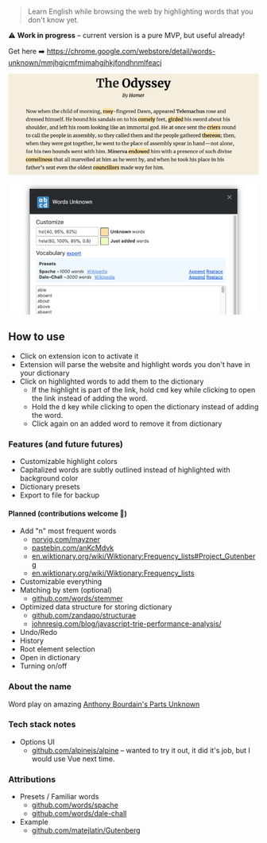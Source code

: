 > Learn English while browsing the web by highlighting words that you don't know yet.

⚠️ **Work in progress** – current version is a pure MVP, but useful already!

Get here ➡️ https://chrome.google.com/webstore/detail/words-unknown/mmjhgjcmfmjmahgjhkjfondhnmlfeacj

![screenshot](assets/readme-1.png)

![screenshot](assets/readme-2.png)

## How to use

- Click on extension icon to activate it
- Extension will parse the website and highlight words you don't have in your dictionary
- Click on highlighted words to add them to the dictionary
  - If the highlight is part of the link, hold <kbd>cmd</kbd> key while clicking to open the link instead of adding the word.
  - Hold the <kbd>d</kbd> key while clicking to open the dictionary instead of adding the word.
  - Click again on an added word to remove it from dictionary

### Features (and future futures)

- Customizable highlight colors
- Capitalized words are subtly outlined instead of highlighted with background color
- Dictionary presets
- Export to file for backup

#### Planned (contributions welcome 🙏)

- Add "n" most frequent words
  - [norvig.com/mayzner](http://norvig.com/mayzner.html)
  - [pastebin.com/anKcMdvk](https://pastebin.com/anKcMdvk)
  - [en.wiktionary.org/wiki/Wiktionary:Frequency_lists#Project_Gutenberg](https://en.wiktionary.org/wiki/Wiktionary:Frequency_lists#Project_Gutenberg)
  - [en.wiktionary.org/wiki/Wiktionary:Frequency_lists](https://en.wiktionary.org/wiki/Wiktionary:Frequency_lists)
- Customizable everything
- Matching by stem (optional)
  - [github.com/words/stemmer](https://github.com/words/stemmer)
- Optimized data structure for storing dictionary
  - [github.com/zandaqo/structurae](https://github.com/zandaqo/structurae)
  - [johnresig.com/blog/javascript-trie-performance-analysis/](https://johnresig.com/blog/javascript-trie-performance-analysis/)
- Undo/Redo
- History
- Root element selection
- Open in dictionary
- Turning on/off

### About the name

Word play on amazing [Anthony Bourdain's Parts Unknown](https://en.wikipedia.org/wiki/Anthony_Bourdain:_Parts_Unknown)

### Tech stack notes

- Options UI
  - [github.com/alpinejs/alpine](https://github.com/alpinejs/alpine) – wanted to try it out, it did it's job, but I would use Vue next time.

### Attributions

- Presets / Familiar words
  - [github.com/words/spache](https://github.com/words/spache)
  - [github.com/words/dale-chall](https://github.com/words/dale-chall)
- Example
  - [github.com/matejlatin/Gutenberg](https://github.com/matejlatin/Gutenberg)
